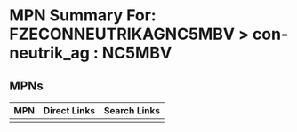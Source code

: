 



# MPN Summary For: FZECONNEUTRIKAGNC5MBV > con-neutrik_ag : NC5MBV

## MPNs
  

|MPN|Direct Links|Search Links|
| :--- | :--- | :--- |
||||
